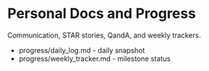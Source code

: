# Personal Docs and Progress

Communication, STAR stories, QandA, and weekly trackers.
- progress/daily_log.md - daily snapshot
- progress/weekly_tracker.md - milestone status
